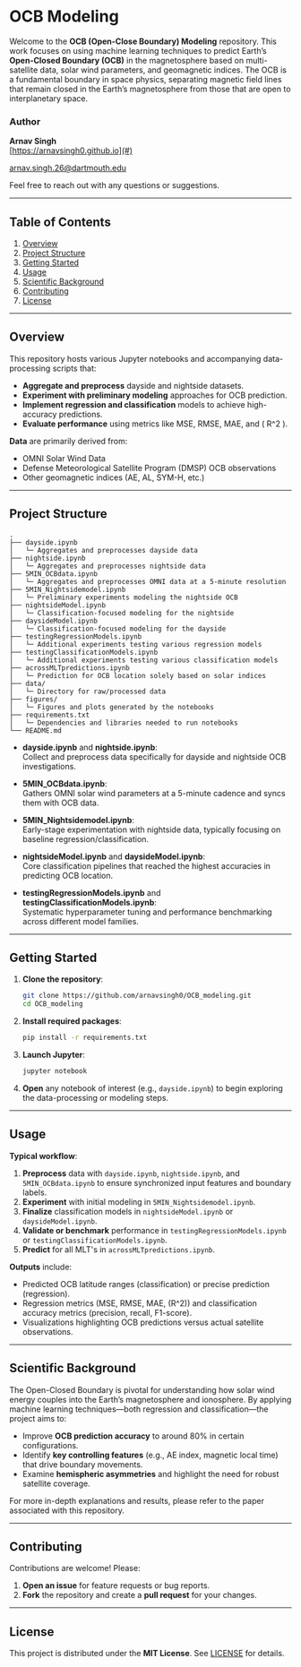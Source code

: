 # OCB Modeling

Welcome to the **OCB (Open-Close Boundary) Modeling** repository. This work focuses on using machine learning techniques to predict Earth’s **Open-Closed Boundary (OCB)** in the magnetosphere based on multi-satellite data, solar wind parameters, and geomagnetic indices. The OCB is a fundamental boundary in space physics, separating magnetic field lines that remain closed in the Earth’s magnetosphere from those that are open to interplanetary space.

### Author

**Arnav Singh**  
[https://arnavsingh0.github.io](#)

[arnav.singh.26@dartmouth.edu](email)

Feel free to reach out with any questions or suggestions.

---
## Table of Contents
1. [Overview](#overview)
2. [Project Structure](#project-structure)
3. [Getting Started](#getting-started)
4. [Usage](#usage)
5. [Scientific Background](#scientific-background)
6. [Contributing](#contributing)
7. [License](#license)

---
## Overview
This repository hosts various Jupyter notebooks and accompanying data-processing scripts that:
- **Aggregate and preprocess** dayside and nightside datasets.
- **Experiment with preliminary modeling** approaches for OCB prediction.
- **Implement regression and classification** models to achieve high-accuracy predictions.
- **Evaluate performance** using metrics like MSE, RMSE, MAE, and \( R^2 \).

**Data** are primarily derived from:
- OMNI Solar Wind Data  
- Defense Meteorological Satellite Program (DMSP) OCB observations  
- Other geomagnetic indices (AE, AL, SYM-H, etc.)

---
## Project Structure

```text
.
├── dayside.ipynb
│   └─ Aggregates and preprocesses dayside data
├── nightside.ipynb
│   └─ Aggregates and preprocesses nightside data
├── 5MIN_OCBdata.ipynb
│   └─ Aggregates and preprocesses OMNI data at a 5-minute resolution
├── 5MIN_Nightsidemodel.ipynb
│   └─ Preliminary experiments modeling the nightside OCB
├── nightsideModel.ipynb
│   └─ Classification-focused modeling for the nightside
├── daysideModel.ipynb
│   └─ Classification-focused modeling for the dayside
├── testingRegressionModels.ipynb
│   └─ Additional experiments testing various regression models
├── testingClassificationModels.ipynb
│   └─ Additional experiments testing various classification models
├── acrossMLTpredictions.ipynb
│   └─ Prediction for OCB location solely based on solar indices
├── data/
│   └─ Directory for raw/processed data
├── figures/
│   └─ Figures and plots generated by the notebooks
├── requirements.txt
│   └─ Dependencies and libraries needed to run notebooks
└── README.md
```

- **dayside.ipynb** and **nightside.ipynb**:  
  Collect and preprocess data specifically for dayside and nightside OCB investigations.

- **5MIN_OCBdata.ipynb**:  
  Gathers OMNI solar wind parameters at a 5-minute cadence and syncs them with OCB data.

- **5MIN_Nightsidemodel.ipynb**:  
  Early-stage experimentation with nightside data, typically focusing on baseline regression/classification.

- **nightsideModel.ipynb** and **daysideModel.ipynb**:  
  Core classification pipelines that reached the highest accuracies in predicting OCB location.

- **testingRegressionModels.ipynb** and **testingClassificationModels.ipynb**:  
  Systematic hyperparameter tuning and performance benchmarking across different model families.

---
## Getting Started

1. **Clone the repository**:
   ```bash
   git clone https://github.com/arnavsingh0/OCB_modeling.git
   cd OCB_modeling
   ```
2. **Install required packages**:
   ```bash
   pip install -r requirements.txt
   ```
3. **Launch Jupyter**:
   ```bash
   jupyter notebook
   ```
4. **Open** any notebook of interest (e.g., `dayside.ipynb`) to begin exploring the data-processing or modeling steps.

---
## Usage

**Typical workflow**:
1. **Preprocess** data with `dayside.ipynb`, `nightside.ipynb`, and `5MIN_OCBdata.ipynb` to ensure synchronized input features and boundary labels.
2. **Experiment** with initial modeling in `5MIN_Nightsidemodel.ipynb`.
3. **Finalize** classification models in `nightsideModel.ipynb` or `daysideModel.ipynb`. 
4. **Validate or benchmark** performance in `testingRegressionModels.ipynb` or `testingClassificationModels.ipynb`.
5. **Predict** for all MLT's in `acrossMLTpredictions.ipynb`.

**Outputs** include:
- Predicted OCB latitude ranges (classification) or precise prediction (regression).
- Regression metrics (MSE, RMSE, MAE, \(R^2\)) and classification accuracy metrics (precision, recall, F1-score).
- Visualizations highlighting OCB predictions versus actual satellite observations.

---
## Scientific Background

The Open-Closed Boundary is pivotal for understanding how solar wind energy couples into the Earth’s magnetosphere and ionosphere. By applying machine learning techniques—both regression and classification—the project aims to:
- Improve **OCB prediction accuracy** to around 80% in certain configurations.
- Identify **key controlling features** (e.g., AE index, magnetic local time) that drive boundary movements.
- Examine **hemispheric asymmetries** and highlight the need for robust satellite coverage.

For more in-depth explanations and results, please refer to the paper associated with this repository.

---
## Contributing

Contributions are welcome! Please:
1. **Open an issue** for feature requests or bug reports.
2. **Fork** the repository and create a **pull request** for your changes.

---
## License

This project is distributed under the **MIT License**. See [LICENSE](LICENSE) for details.